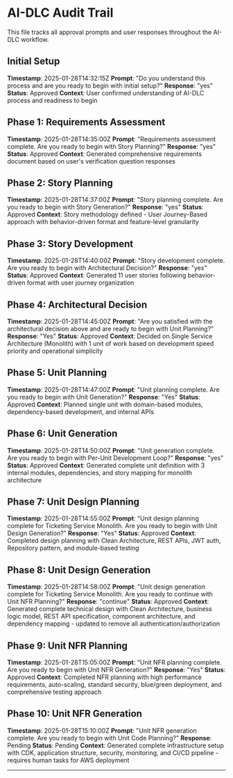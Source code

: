 # AI-DLC Audit Trail

This file tracks all approval prompts and user responses throughout the AI-DLC workflow.

## Initial Setup
**Timestamp**: 2025-01-28T14:32:15Z
**Prompt**: "Do you understand this process and are you ready to begin with initial setup?"
**Response**: "yes"
**Status**: Approved
**Context**: User confirmed understanding of AI-DLC process and readiness to begin

## Phase 1: Requirements Assessment
**Timestamp**: 2025-01-28T14:35:00Z
**Prompt**: "Requirements assessment complete. Are you ready to begin with Story Planning?"
**Response**: "yes"
**Status**: Approved
**Context**: Generated comprehensive requirements document based on user's verification question responses

## Phase 2: Story Planning
**Timestamp**: 2025-01-28T14:37:00Z
**Prompt**: "Story planning complete. Are you ready to begin with Story Generation?"
**Response**: "yes"
**Status**: Approved
**Context**: Story methodology defined - User Journey-Based approach with behavior-driven format and feature-level granularity

## Phase 3: Story Development
**Timestamp**: 2025-01-28T14:40:00Z
**Prompt**: "Story development complete. Are you ready to begin with Architectural Decision?"
**Response**: "yes"
**Status**: Approved
**Context**: Generated 11 user stories following behavior-driven format with user journey organization

## Phase 4: Architectural Decision
**Timestamp**: 2025-01-28T14:45:00Z
**Prompt**: "Are you satisfied with the architectural decision above and are ready to begin with Unit Planning?"
**Response**: "Yes"
**Status**: Approved
**Context**: Decided on Single Service Architecture (Monolith) with 1 unit of work based on development speed priority and operational simplicity

## Phase 5: Unit Planning
**Timestamp**: 2025-01-28T14:47:00Z
**Prompt**: "Unit planning complete. Are you ready to begin with Unit Generation?"
**Response**: "Yes"
**Status**: Approved
**Context**: Planned single unit with domain-based modules, dependency-based development, and internal APIs

## Phase 6: Unit Generation
**Timestamp**: 2025-01-28T14:50:00Z
**Prompt**: "Unit generation complete. Are you ready to begin with Per-Unit Development Loop?"
**Response**: "yes"
**Status**: Approved
**Context**: Generated complete unit definition with 3 internal modules, dependencies, and story mapping for monolith architecture

## Phase 7: Unit Design Planning
**Timestamp**: 2025-01-28T14:55:00Z
**Prompt**: "Unit design planning complete for Ticketing Service Monolith. Are you ready to begin with Unit Design Generation?"
**Response**: "Yes"
**Status**: Approved
**Context**: Completed design planning with Clean Architecture, REST APIs, JWT auth, Repository pattern, and module-based testing

## Phase 8: Unit Design Generation
**Timestamp**: 2025-01-28T14:58:00Z
**Prompt**: "Unit design generation complete for Ticketing Service Monolith. Are you ready to continue with Unit NFR Planning?"
**Response**: "continue"
**Status**: Approved
**Context**: Generated complete technical design with Clean Architecture, business logic model, REST API specification, component architecture, and dependency mapping - updated to remove all authentication/authorization

## Phase 9: Unit NFR Planning
**Timestamp**: 2025-01-28T15:05:00Z
**Prompt**: "Unit NFR planning complete. Are you ready to begin with Unit NFR Generation?"
**Response**: "Yes"
**Status**: Approved
**Context**: Completed NFR planning with high performance requirements, auto-scaling, standard security, blue/green deployment, and comprehensive testing approach

## Phase 10: Unit NFR Generation
**Timestamp**: 2025-01-28T15:10:00Z
**Prompt**: "Unit NFR generation complete. Are you ready to begin with Unit Code Planning?"
**Response**: Pending
**Status**: Pending
**Context**: Generated complete infrastructure setup with CDK, application structure, security, monitoring, and CI/CD pipeline - requires human tasks for AWS deployment

---
